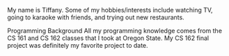 My name is Tiffany. Some of my hobbies/interests include watching TV, going to karaoke with friends, and trying out new restaurants.

Programming Background
All my programming knowledge comes from the CS 161 and CS 162 classes that I took at Oregon State. 
My CS 162 final project was definitely my favorite project to date.